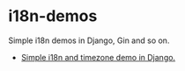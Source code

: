 # i18n-demos
Simple i18n demos in Django, Gin and so on.

- [Simple i18n and timezone demo in Django.](django/demo%20(simple).md)
